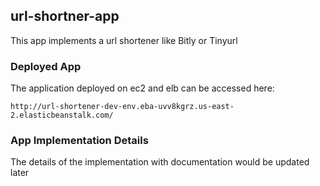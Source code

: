 ## url-shortner-app

This app implements a url shortener like Bitly or Tinyurl


### Deployed App
The application deployed on ec2 and elb can be accessed here:
```
http://url-shortener-dev-env.eba-uvv8kgrz.us-east-2.elasticbeanstalk.com/
```

### App Implementation Details
The details of the implementation with documentation would be updated later 